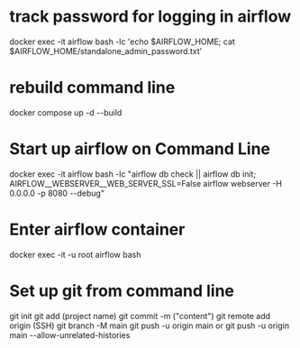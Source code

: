 # track password for logging in airflow 
docker exec -it airflow bash -lc 'echo $AIRFLOW_HOME; cat $AIRFLOW_HOME/standalone_admin_password.txt'

# rebuild command line 
docker compose up -d --build

# Start up airflow on Command Line
docker exec -it airflow bash -lc "airflow db check || airflow db init; AIRFLOW__WEBSERVER__WEB_SERVER_SSL=False airflow webserver -H 0.0.0.0 -p 8080 --debug"

# Enter airflow container 
docker exec -it -u root airflow bash

# Set up git from command line
git init
git add (project name)
git commit -m ("content")
git remote add origin (SSH)
git branch -M main
git push -u origin main  or git push -u origin main --allow-unrelated-histories
 

